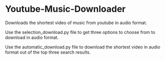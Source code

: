 # Youtube-Music-Downloader
Downloads the shortest video of music from youtube in audio format.

Use the selection_download.py file to get three options to choose from to download in audio format.

Use the automatic_download.py file to download the shortest video in audio format out of the top three search results.
